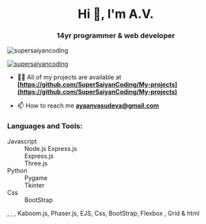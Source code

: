 <h1 align="center">Hi 👋, I'm A.V.</h1>
<h3 align="center">14yr programmer & web developer</h3>

<p align="left"> <img src="https://komarev.com/ghpvc/?username=supersaiyancoding&label=Profile%20views&color=0e75b6&style=flat" alt="supersaiyancoding" /> </p>

<p align="left"> <a href="https://github.com/ryo-ma/github-profile-trophy"><img src="https://github-profile-trophy.vercel.app/?username=supersaiyancoding" alt="supersaiyancoding" /></a> </p>

- 👨‍💻 All of my projects are available at **[https://github.com/SuperSaiyanCoding/My-projects](https://github.com/SuperSaiyanCoding/My-projects)**

- 📫 How to reach me **ayaanvasudeva@gmail.com**



<h3 align="left">Languages and Tools:</h3>

<dl>
  <dt>Javascript</dt>
  <dd>Node.js          Express.js</dd>
  <dd>Express.js</dd>
  <dd>Three.js</dd>
  <dt>Python</dt>
  <dd>Pygame</dd>
  <dd>Tkinter</dd>
  <dt>Css</dt>
  <dd>BootStrap</dd>
</dl>



<p> , , , Kaboom.js, Phaser.js, EJS, Css, BootStrap, Flexbox , Grid & html</p>


